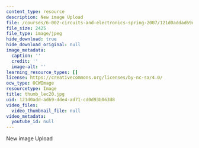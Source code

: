 ```yaml
---
content_type: resource
description: New image Upload
file: /courses/6-002-circuits-and-electronics-spring-2007/121d0addad69dde4ad71cd0d93b063d8_thumb_lec20.jpg
file_size: 2425
file_type: image/jpeg
hide_download: true
hide_download_original: null
image_metadata:
  caption: ''
  credit: ''
  image-alt: ''
learning_resource_types: []
license: https://creativecommons.org/licenses/by-nc-sa/4.0/
ocw_type: OCWImage
resourcetype: Image
title: thumb_lec20.jpg
uid: 121d0add-ad69-dde4-ad71-cd0d93b063d8
video_files:
  video_thumbnail_file: null
video_metadata:
  youtube_id: null
---
```

New image Upload